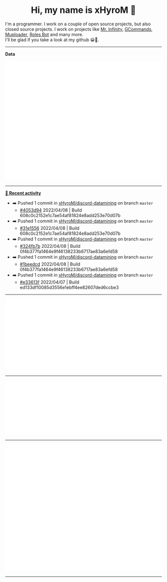 <p align="center">
    <!-- <img src="https://avatars.githubusercontent.com/u/56601352" width="192" alt="hyro's pfp" /> -->
    <h1 align="center">Hi, my name is xHyroM 👋</h1>
</p>

I'm a programmer. I work on a couple of open source projects, but also closed source projects. I work on projects like [Mr. Infinity](https://discord.com/oauth2/authorize?client_id=720321585625694239&scope=bot%20applications.commands&permissions=8&redirect_uri=https://blobs.gq/imanager&prompt=consent&response_type=code), [GCommands](https://github.com/Garlic-Team/GCommands), [Muploader](https://github.com/xHyroM/Muploder), [Roles Bot](https://github.com/xHyroM/roles-bot) and many more.  
I'll be glad if you take a look at my github 😀👀.

___
**Data**

<img src="https://github.com/xHyroM/xHyroM/blob/master/.cache/base.svg">

___

**[📰 Recent activity](https://github.com/xHyroM)**
* ➡️ Pushed 1 commit in [xHyroM/discord-datamining](https://github.com/xHyroM/discord-datamining) on branch `master`
  * [#4053d94](https://github.com/xHyroM/discord-datamining/commit/4053d94) 2022/04/08 | Build 608c0c2152e1c7ae54af81824e8add253e70d07b
* ➡️ Pushed 1 commit in [xHyroM/discord-datamining](https://github.com/xHyroM/discord-datamining) on branch `master`
  * [#31e1556](https://github.com/xHyroM/discord-datamining/commit/31e1556) 2022/04/08 | Build 608c0c2152e1c7ae54af81824e8add253e70d07b
* ➡️ Pushed 1 commit in [xHyroM/discord-datamining](https://github.com/xHyroM/discord-datamining) on branch `master`
  * [#324fb7b](https://github.com/xHyroM/discord-datamining/commit/324fb7b) 2022/04/08 | Build 0f4b377fa1464e9f46138233b6717ae83a6efd58
* ➡️ Pushed 1 commit in [xHyroM/discord-datamining](https://github.com/xHyroM/discord-datamining) on branch `master`
  * [#1beedcd](https://github.com/xHyroM/discord-datamining/commit/1beedcd) 2022/04/08 | Build 0f4b377fa1464e9f46138233b6717ae83a6efd58
* ➡️ Pushed 1 commit in [xHyroM/discord-datamining](https://github.com/xHyroM/discord-datamining) on branch `master`
  * [#e33613f](https://github.com/xHyroM/discord-datamining/commit/e33613f) 2022/04/07 | Build ed133df10085d3556e1ebff4ee82607ded6ccbe3


___

<img src="https://github.com/xHyroM/xHyroM/blob/master/.cache/isocalendar.svg">

___

<img src="https://github.com/xHyroM/xHyroM/blob/master/.cache/languages.svg">

___

<img src="https://github.com/xHyroM/xHyroM/blob/master/.cache/achievements.svg">

___
